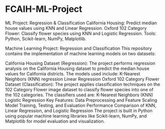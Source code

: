# FCAIH-ML-Project
ML Project: Regression &amp; Classification  California Housing: Predict median house values using KNN and Linear Regression. Oxford 102 Category Flower: Classify flower species using KNN and Logistic Regression. Tools: Python, Scikit-learn, NumPy, Matplotlib.


Machine Learning Project: Regression and Classification
This repository contains the implementation of machine learning models on two datasets:

California Housing Dataset (Regression):
The project performs regression analysis on the California Housing dataset to predict the median house values for California districts. The models used include:
K-Nearest Neighbors (KNN) regression
Linear Regression
Oxford 102 Category Flower Dataset (Classification):
The project applies classification techniques on the 102 Category Flower image dataset to classify flower species into one of the 102 categories. The classifiers used are:
K-Nearest Neighbors (KNN)
Logistic Regression
Key Features:
Data Preprocessing and Feature Scaling
Model Training, Testing, and Evaluation
Performance Comparison of KNN, Linear Regression, and Logistic Regression
The project is built in Python using popular machine learning libraries like Scikit-learn, NumPy, and Matplotlib for model evaluation and visualization.
